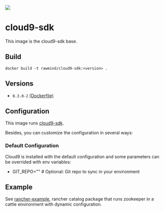 [![](https://images.microbadger.com/badges/image/rawmind/cloud9-sdk.svg)](https://microbadger.com/images/rawmind/cloud9-sdk "Get your own image badge on microbadger.com")

cloud9-sdk
==============

This image is the cloud9-sdk base. 

## Build

```
docker build -t rawmind/cloud9-sdk:<version> .
```

## Versions

- `0.3.0-2` [(Dockerfile)](https://github.com/rawmind0/cloud9-sdk/blob/0.3.0-2/Dockerfile)

## Configuration

This image runs [cloud9-sdk][cloud9-sdk]. 

Besides, you can customize the configuration in several ways:

### Default Configuration

Cloud9 is installed with the default configuration and some parameters can be overrided with env variables:

- GIT_REPO=""	# Optional: Git repo to sync in your environment


## Example

See [rancher-example][rancher-example], rancher catalog package that runs zookeeper in a cattle environment with dynamic configuration.


[cloud9-sdk]: https://cloud9-sdk.readme.io/
[rancher-example]: https://github.com/rawmind0/cloud9-sdk/tree/master/rancher
